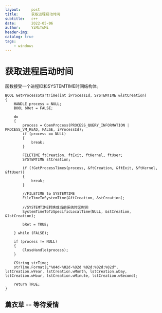 ```yaml
---
layout:     post
title:      获取进程启动时间
subtitle:   c++
date:       2022-05-06
author:     YiMiTuMi
header-img: 
catalog: true
tags:
    - windows
---
```


# 获取进程启动时间


函数接受一个进程ID和SYSTEMTIME时间结构体。

	BOOL GetProcessStartTime(int iProcessId, SYSTEMTIME &lstCreation)
	{
		HANDLE process = NULL;
		BOOL bRet = FALSE;
	
		do 
		{
			process = OpenProcess(PROCESS_QUERY_INFORMATION | PROCESS_VM_READ, FALSE, iProcessId);
			if (process == NULL)
			{
				break;
			}
	
			FILETIME ftCreation, ftExit, ftKernel, ftUser;
			SYSTEMTIME stCreation;
	
			if (!GetProcessTimes(process, &ftCreation, &ftExit, &ftKernel, &ftUser)) 
			{
				break;
			}
	
			//FILETIME to SYSTEMTIME
			FileTimeToSystemTime(&ftCreation, &stCreation);
	
			//SYSTEMTIME转换成当前系统时区时间
			SystemTimeToTzSpecificLocalTime(NULL, &stCreation, &lstCreation);
	
			bRet = TRUE;
		
		} while (FALSE);
	
		if (process != NULL)
		{
			CloseHandle(process);
		}
		
		CString strTime;
		strTime.Format(L"%04d-%02d-%02d %02d:%02d:%02d", lstCreation.wYear, lstCreation.wMonth, lstCreation.wDay, lstCreation.wHour, lstCreation.wMinute, lstCreation.wSecond);
	
		return TRUE;
	}


## 薰衣草 -- 等待爱情
